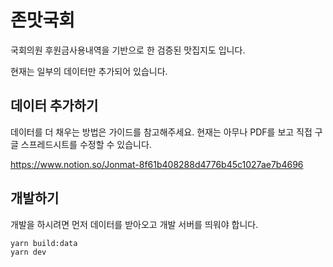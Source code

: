 # 존맛국회

국회의원 후원금사용내역을 기반으로 한 검증된 맛집지도 입니다.

현재는 일부의 데이터만 추가되어 있습니다. 


## 데이터 추가하기

데이터를 더 채우는 방법은 가이드를 참고해주세요.
현재는 아무나 PDF를 보고 직접 구글 스프레드시트를 수정할 수 있습니다.

https://www.notion.so/Jonmat-8f61b408288d4776b45c1027ae7b4696


## 개발하기

개발을 하시려면 먼저 데이터를 받아오고 개발 서버를 띄워야 합니다.

```
yarn build:data
yarn dev
```
